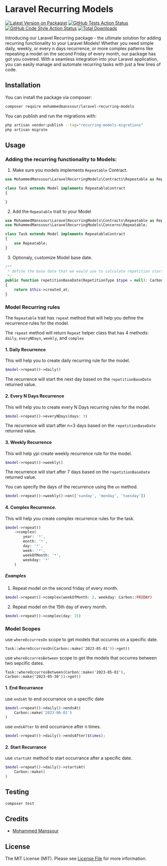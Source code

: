 # Laravel Recurring Models

[![Latest Version on Packagist](https://img.shields.io/packagist/v/mohammedmanssour/laravel-recurring-models.svg?style=flat-square)](https://packagist.org/packages/mohammedmanssour/laravel-recurring-models)
[![GitHub Tests Action Status](https://img.shields.io/github/actions/workflow/status/mohammedmanssour/laravel-recurring-models/run-tests.yml?branch=master&label=tests&style=flat-square)](https://github.com/mohammedmanssour/laravel-recurring-models/actions?query=workflow%3Arun-tests+branch%3Amaster)
[![GitHub Code Style Action Status](https://img.shields.io/github/actions/workflow/status/mohammedmanssour/laravel-recurring-models/fix-php-code-style-issues.yml?branch=master&label=code%20style&style=flat-square)](https://github.com/mohammedmanssour/laravel-recurring-models/actions?query=workflow%3A"Fix+PHP+code+style+issues"+branch%3Amaster)
[![Total Downloads](https://img.shields.io/packagist/dt/mohammedmanssour/laravel-recurring-models.svg?style=flat-square)](https://packagist.org/packages/mohammedmanssour/laravel-recurring-models)

Introducing our Laravel Recurring package - the ultimate solution for adding recurring functionality to your Laravel Models! Whether you need simple daily, weekly, or every n days recurrence, or more complex patterns like repeating a model on the second Friday of every month, our package has got you covered. With a seamless integration into your Laravel application, you can easily manage and automate recurring tasks with just a few lines of code.

## Installation

You can install the package via composer:

```bash
composer require mohammedmanssour/laravel-recurring-models
```

You can publish and run the migrations with:

```bash
php artisan vendor:publish --tag="recurring-models-migrations"
php artisan migrate
```

## Usage

### Adding the recurring functionality to Models:

1. Make sure you models implements `Repeatable` Contract.

```php
use MohammedManssour\LaravelRecurringModels\Contracts\Repeatable as RepeatableContract;

class Task extends Model implements RepeatableContract
{

}
```

2. Add the `Repeatable` trait to your Model

```php
use MohammedManssour\LaravelRecurringModels\Contracts\Repeatable as RepeatableContract;
use MohammedManssour\LaravelRecurringModels\Concerns\Repeatable;

class Task extends Model implements RepeatableContract
{
    use Repeatable;
}
```

3. Optionaly, customize Model base date.

```php
/**
 * define the base date that we would use to calculate repetition start_at
 */
public function repetitionBaseDate(RepetitionType $type = null): Carbon
{
    return $this->created_at;
}
```

### Model Recurring rules

The `Repeatable` trait has `repeat` method that will help you define the recurrence rules for the model.

The `repeat` method will return `Repeat` helper class that has 4 methods: `daily`, `everyNDays`, `weekly`, and `complex`

#### 1. Daily Recurrence

This will help you to create daily recurring rule for the model.

```php
$model->repeat()->daily()
```

The recurrence will start the next day based on the `repetitionBaseDate` returned value.

#### 2. Every N Days Recurrence

This will help you to create every N Days recurring rules for the model.

```php
$model->repeat()->everyNDays(days: 3)
```

The recurrence will start after n=3 days based on the `repetitionBaseDate` returned value.

#### 3. Weekly Recurrence

This will help ypi create weekly recurrence rule for the model.

```php
$model->repeat()->weekly()
```

The recurrence will start after 7 days based on the `repetitionBaseDate` returned value.

You can specify the days of the recurrence using the `on` method.

```php
$model->repeat()->weekly()->on(['sunday', 'monday', 'tuesday'])
```

#### 4. Complex Recurrence.

This will help you create complex recurrence rules for the task.

```php
$model->repeat()
    ->complex(
        year: '*',
        month: '*',
        day: '*',
        week: '*',
        weekOfMonth: '*',
        weekday: '*'
    )
```

##### Examples

1. Repeat model on the second friday of every month.

```php
$model->repeat()->complex(weekOfMonth: 2, weekday: Carbon::FRIDAY)
```

2. Repeat model on the 15th day of every month.

```php
$model->repeat()->complex(day: 15)
```

### Model Scopes

use `whereOccurresOn` scope to get models that occurres on a specific date.

```
Task::whereOccurresOn(Carbon::make('2023-05-01'))->get()
```

use `whereOccurresBetween` scope to get the models that occurres between two sepcific dates.

```
Task::whereOccurresBetween(Carbon::make('2023-05-01'), Carbon::make('2023-05-30'))->get()
```

#### 1. End Recurrance

use `endsAt` to end occurrance on a specific date

```php
$model->repeat()->daily()->endsAt(
    Carbon::make('2023-06-01')
)
```

use `endsAfter` to end occurrance after n times.

```php
$model->repeat()->daily()->endsAfter($times);
```

#### 2. Start Recurrance

use `startsAt` method to start occurrance after a specific date.

```php
$model->repeat()->daily()->startsAt(
    Carbon::make()
)
```

## Testing

```bash
composer test
```

## Credits

-   [Mohammed Manssour](https://github.com/mohammedmanssour)

## License

The MIT License (MIT). Please see [License File](LICENSE.md) for more information.
